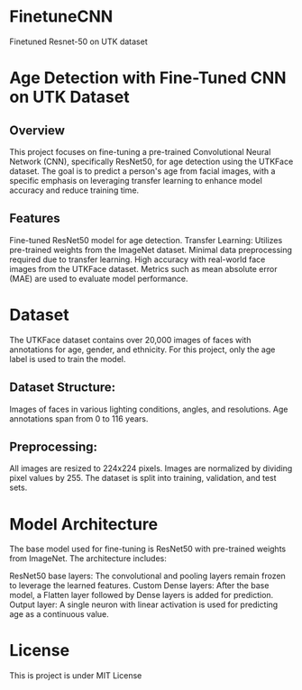 # FinetuneCNN
Finetuned Resnet-50 on UTK dataset
# Age Detection with Fine-Tuned CNN on UTK Dataset
## Overview
This project focuses on fine-tuning a pre-trained Convolutional Neural Network (CNN), specifically ResNet50, for age detection using the UTKFace dataset. The goal is to predict a person's age from facial images, with a specific emphasis on leveraging transfer learning to enhance model accuracy and reduce training time.

## Features
Fine-tuned ResNet50 model for age detection.
Transfer Learning: Utilizes pre-trained weights from the ImageNet dataset.
Minimal data preprocessing required due to transfer learning.
High accuracy with real-world face images from the UTKFace dataset.
Metrics such as mean absolute error (MAE) are used to evaluate model performance.
# Dataset
The UTKFace dataset contains over 20,000 images of faces with annotations for age, gender, and ethnicity. For this project, only the age label is used to train the model.

## Dataset Structure:
Images of faces in various lighting conditions, angles, and resolutions.
Age annotations span from 0 to 116 years.
## Preprocessing:
All images are resized to 224x224 pixels.
Images are normalized by dividing pixel values by 255.
The dataset is split into training, validation, and test sets.
# Model Architecture
The base model used for fine-tuning is ResNet50 with pre-trained weights from ImageNet. The architecture includes:

ResNet50 base layers: The convolutional and pooling layers remain frozen to leverage the learned features.
Custom Dense layers: After the base model, a Flatten layer followed by Dense layers is added for prediction.
Output layer: A single neuron with linear activation is used for predicting age as a continuous value.
# License
This is project is under MIT License
